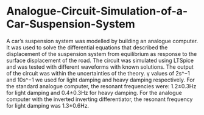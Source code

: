 # Analogue-Circuit-Simulation-of-a-Car-Suspension-System

A car’s suspension system was modelled by building an analogue computer. It was used to solve the differential equations that described the displacement of the suspension system from equilibrium as response to the surface displacement of the road. The circuit was simulated using LTSpice and was tested with different waveforms with known solutions. The output of the circuit was within the uncertainties of the theory. γ values of 2s^−1 and 10s^−1 we used for light damping and heavy damping respectively. For the standard analogue computer, the resonant frequencies were: 1.2±0.3Hz for light damping and 0.4±0.3Hz for heavy damping. For the analogue computer with the inverted inverting differentiator, the resonant frequency for light damping was 1.3±0.6Hz.
